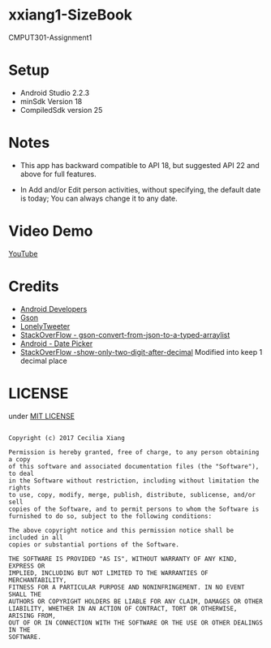 # xxiang1-SizeBook
CMPUT301-Assignment1

# Setup
  - Android Studio 2.2.3
  - minSdk Version 18 
  - CompiledSdk version 25
  

# Notes
  - This app has backward compatible to API 18, but suggested API 22 and above for full features.
  
  - In Add and/or Edit person activities, without specifying, the default date is today; 
    You can always change it to any date.
    
# Video Demo

  [YouTube][1]
  
  
# Credits
  - [Android Developers][3]
  - [Gson][4]
  - [LonelyTweeter][5]
  - [StackOverFlow - gson-convert-from-json-to-a-typed-arraylist][6]
  - [Android - Date Picker][7]
  - [StackOverFlow -show-only-two-digit-after-decimal][8] Modified into keep 1 decimal place
  
# LICENSE

under [MIT LICENSE][2]

~~~~ 

Copyright (c) 2017 Cecilia Xiang

Permission is hereby granted, free of charge, to any person obtaining a copy
of this software and associated documentation files (the "Software"), to deal
in the Software without restriction, including without limitation the rights
to use, copy, modify, merge, publish, distribute, sublicense, and/or sell
copies of the Software, and to permit persons to whom the Software is
furnished to do so, subject to the following conditions:

The above copyright notice and this permission notice shall be included in all
copies or substantial portions of the Software.

THE SOFTWARE IS PROVIDED "AS IS", WITHOUT WARRANTY OF ANY KIND, EXPRESS OR
IMPLIED, INCLUDING BUT NOT LIMITED TO THE WARRANTIES OF MERCHANTABILITY,
FITNESS FOR A PARTICULAR PURPOSE AND NONINFRINGEMENT. IN NO EVENT SHALL THE
AUTHORS OR COPYRIGHT HOLDERS BE LIABLE FOR ANY CLAIM, DAMAGES OR OTHER
LIABILITY, WHETHER IN AN ACTION OF CONTRACT, TORT OR OTHERWISE, ARISING FROM,
OUT OF OR IN CONNECTION WITH THE SOFTWARE OR THE USE OR OTHER DEALINGS IN THE
SOFTWARE.
~~~~ 
  
  
  
  [1]:https://youtu.be/pnSycpVaNXo
  [2]:https://opensource.org/licenses/MIT
  [3]:https://developer.android.com/index.html
  [4]:https://github.com/google/gson
  [5]:https://github.com/Aquafina99/lonelyTwitter
  [6]:http://stackoverflow.com/questions/12384064/gson-convert-from-json-to-a-typed-arraylistt
  [7]:https://www.tutorialspoint.com/android/android_datepicker_control.html
  [8]:http://stackoverflow.com/questions/10959424/show-only-two-digit-after-decimal
